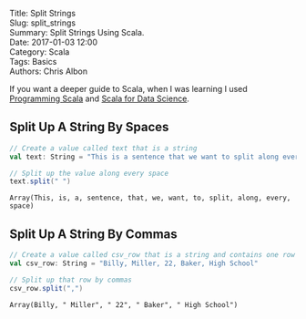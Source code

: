Title: Split Strings  
Slug: split_strings  
Summary: Split Strings Using Scala.  
Date: 2017-01-03 12:00  
Category: Scala  
Tags: Basics  
Authors: Chris Albon

If you want a deeper guide to Scala, when I was learning I used [Programming Scala](http://amzn.to/2lV1Ioz) and [Scala for Data Science](http://amzn.to/2mG99OG).

## Split Up A String By Spaces


```scala
// Create a value called text that is a string
val text: String = "This is a sentence that we want to split along every space"

// Split up the value along every space
text.split(" ")
```




    Array(This, is, a, sentence, that, we, want, to, split, along, every, space)



## Split Up A String By Commas


```scala
// Create a value called csv_row that is a string and contains one row of data
val csv_row: String = "Billy, Miller, 22, Baker, High School"

// Split up that row by commas
csv_row.split(",")
```




    Array(Billy, " Miller", " 22", " Baker", " High School")
